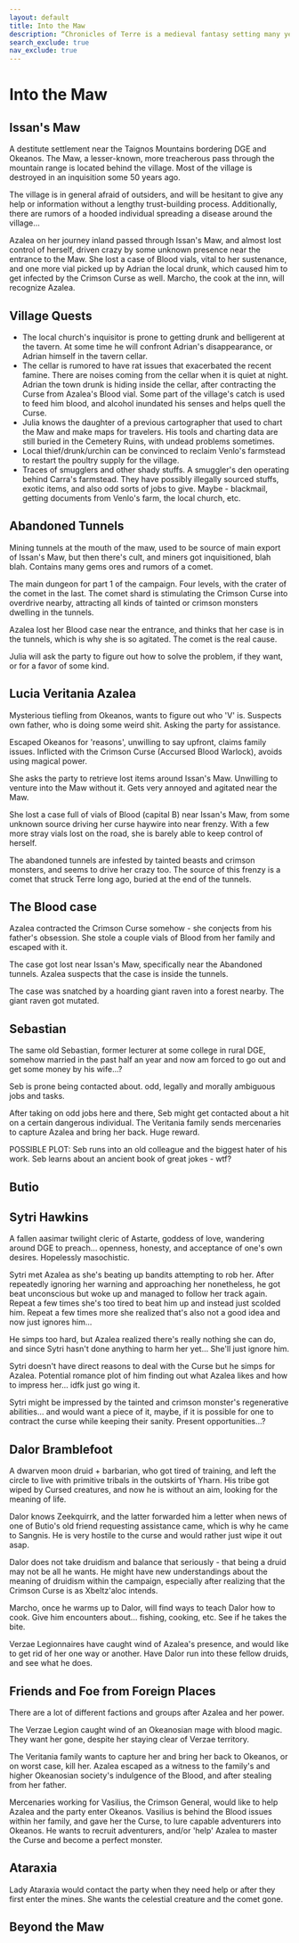 ```yaml
---
layout: default
title: Into the Maw
description: “Chronicles of Terre is a medieval fantasy setting many years in the writing.”
search_exclude: true
nav_exclude: true
---
```


# Into the Maw

## Issan's Maw

A destitute settlement near the Taignos Mountains bordering DGE and Okeanos. The Maw, a lesser-known, more treacherous pass through the mountain range is located behind the village. Most of the village is destroyed in an inquisition some 50 years ago.

The village is in general afraid of outsiders, and will be hesitant to give any help or information without a lengthy trust-building process. Additionally, there are rumors of a hooded individual spreading a disease around the village...

Azalea on her journey inland passed through Issan's Maw, and almost lost control of herself, driven crazy by some unknown presence near the entrance to the Maw. She lost a case of Blood vials, vital to her sustenance, and one more vial picked up by Adrian the local drunk, which caused him to get infected by the Crimson Curse as well. Marcho, the cook at the inn, will recognize Azalea.

## Village Quests

- The local church's inquisitor is prone to getting drunk and belligerent at the tavern. At some time he will confront Adrian's disappearance, or Adrian himself in the tavern cellar.
- The cellar is rumored to have rat issues that exacerbated the recent famine. There are noises coming from the cellar when it is quiet at night. Adrian the town drunk is hiding inside the cellar, after contracting the Curse from Azalea's Blood vial. Some part of the village's catch is used to feed him blood, and alcohol inundated his senses and helps quell the Curse.
- Julia knows the daughter of a previous cartographer that used to chart the Maw and make maps for travelers. His tools and charting data are still buried in the Cemetery Ruins, with undead problems sometimes.
- Local thief/drunk/urchin can be convinced to reclaim Venlo's farmstead to restart the poultry supply for the village.
- Traces of smugglers and other shady stuffs. A smuggler's den operating behind Carra's farmstead. They have possibly illegally sourced stuffs, exotic items, and also odd sorts of jobs to give. Maybe - blackmail, getting documents from Venlo's farm, the local church, etc.

## Abandoned Tunnels

Mining tunnels at the mouth of the maw, used to be source of main export of Issan's Maw, but then there's cult, and miners got inquisitioned, blah blah. Contains many gems ores and rumors of a comet.

The main dungeon for part 1 of the campaign. Four levels, with the crater of the comet in the last. The comet shard is stimulating the Crimson Curse into overdrive nearby, attracting all kinds of tainted or crimson monsters dwelling in the tunnels.

Azalea lost her Blood case near the entrance, and thinks that her case is in the tunnels, which is why she is so agitated. The comet is the real cause.

Julia will ask the party to figure out how to solve the problem, if they want, or for a favor of some kind.

## Lucia Veritania Azalea

Mysterious tiefling from Okeanos, wants to figure out who 'V' is. Suspects own father, who is doing some weird shit. Asking the party for assistance.

Escaped Okeanos for 'reasons', unwilling to say upfront, claims family issues. Inflicted with the Crimson Curse (Accursed Blood Warlock), avoids using magical power.

She asks the party to retrieve lost items around Issan's Maw. Unwilling to venture into the Maw without it. Gets very annoyed and agitated near the Maw.

She lost a case full of vials of Blood (capital B) near Issan's Maw, from some unknown source driving her curse haywire into near frenzy. With a few more stray vials lost on the road, she is barely able to keep control of herself.

The abandoned tunnels are infested by tainted beasts and crimson monsters, and seems to drive her crazy too. The source of this frenzy is a comet that struck Terre long ago, buried at the end of the tunnels.

## The Blood case

Azalea contracted the Crimson Curse somehow - she conjects from his father's obsession. She stole a couple vials of Blood from her family and escaped with it.

The case got lost near Issan's Maw, specifically near the Abandoned tunnels. Azalea suspects that the case is inside the tunnels.

The case was snatched by a hoarding giant raven into a forest nearby. The giant raven got mutated.

## Sebastian

The same old Sebastian, former lecturer at some college in rural DGE, somehow married in the past half an year and now am forced to go out and get some money by his wife...?

Seb is prone being contacted about. odd, legally and morally ambiguous jobs and tasks. 

After taking on odd jobs here and there, Seb might get contacted about a hit on a certain dangerous individual. The Veritania family sends mercenaries to capture Azalea and bring her back. Huge reward.

POSSIBLE PLOT: 
Seb runs into an old colleague and the biggest hater of his work.
Seb learns about an ancient book of great jokes - wtf?

## Butio

## Sytri Hawkins

A fallen aasimar twilight cleric of Astarte, goddess of love, wandering around DGE to preach... openness, honesty, and acceptance of one's own desires. Hopelessly masochistic.

Sytri met Azalea as she's beating up bandits attempting to rob her. After repeatedly ignoring her warning and approaching her nonetheless, he got beat unconscious but woke up and managed to follow her track again. Repeat a few times she's too tired to beat him up and instead just scolded him. Repeat a few times more she realized that's also not a good idea and now just ignores him...

He simps too hard, but Azalea realized there's really nothing she can do, and since Sytri hasn't done anything to harm her yet... She'll just ignore him.

Sytri doesn't have direct reasons to deal with the Curse but he simps for Azalea. Potential romance plot of him finding out what Azalea likes and how to impress her... idfk just go wing it.

Sytri might be impressed by the tainted and crimson monster's regenerative abilities... and would want a piece of it, maybe, if it is possible for one to contract the curse while keeping their sanity. Present opportunities...?

## Dalor Bramblefoot

A dwarven moon druid + barbarian, who got tired of training, and left the circle to live with primitive tribals in the outskirts of Yharn. His tribe got wiped by Cursed creatures, and now he is without an aim, looking for the meaning of life.

Dalor knows Zeekquirrk, and the latter forwarded him a letter when news of one of Butio's old friend requesting assistance came, which is why he came to Sangnis. He is very hostile to the curse and would rather just wipe it out asap.

Dalor does not take druidism and balance that seriously - that being a druid may not be all he wants. He might have new understandings about the meaning of druidism within the campaign, especially after realizing that the Crimson Curse is as Xbeltz'aloc intends.

Marcho, once he warms up to Dalor, will find ways to teach Dalor how to cook. Give him encounters about... fishing, cooking, etc. See if he takes the bite.

Verzae Legionnaires have caught wind of Azalea's presence, and would like to get rid of her one way or another. Have Dalor run into these fellow druids, and see what he does.

## Friends and Foe from Foreign Places

There are a lot of different factions and groups after Azalea and her power.

The Verzae Legion caught wind of an Okeanosian mage with blood magic. They want her gone, despite her staying clear of Verzae territory.

The Veritania family wants to capture her and bring her back to Okeanos, or on worst case, kill her. Azalea escaped as a witness to the family's and higher Okeanosian society's indulgence of the Blood, and after stealing from her father.

Mercenaries working for Vasilius, the Crimson General, would like to help Azalea and the party enter Okeanos. Vasilius is behind the Blood issues within her family, and gave her the Curse, to lure capable adventurers into Okeanos. He wants to recruit adventurers, and/or 'help' Azalea to master the Curse and become a perfect monster.

## Ataraxia

Lady Ataraxia would contact the party when they need help or after they first enter the mines. She wants the celestial creature and the comet gone.

## Beyond the Maw